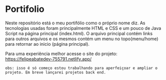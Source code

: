# Portifolio

  Neste repositório está o meu portifólio como o próprio nome diz.
  As tecnologias usadas foram principalmente HTML e CSS e um pouco de Java Script na página principal (index.html).
  O arquivo principal contém links para outros arquivos e os mesmos contém um menu no topo(menu/home) para retornar ao inicio (página principal).

  Para uma experiência melhor acesse o site do projeto:
  https://felipeabatedev-755791.netlify.app/

    obs: isso é só começo estou trabalhando para aperfeiçoar e ampliar o projeto. Em breve lançarei projetos back end.
